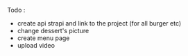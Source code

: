 Todo : 
- create api strapi and link to the project (for all burger etc)
- change dessert's picture
- create menu page
- upload video
